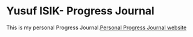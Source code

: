 # Yusuf ISIK- Progress Journal

This is my personal Progress Journal.[Personal Progress Journal website](https://yusufisik1.github.io)  


